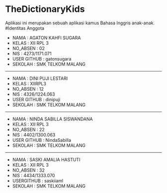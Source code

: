 # TheDictionaryKids
Aplikasi ini merupakan sebuah aplikasi kamus Bahasa Inggris anak-anak. 
#Identitas Anggota
* NAMA        : AGATON KAHFI SUGARA
* KELAS       : XII RPL 3
* NO_ABSEN    : 02
* NIS         : 4273/1171.071
* USER GITHUB : gatonsugara
* SEKOLAH     : SMK TELKOM MALANG

*********************************
* NAMA        : DINI PUJI LESTARI
* KELAS       : XIIRPL3
* NO_ABSEN    : 12
* NIS         : 4326/1224.063
* USER GITHUB : dinipuji
* SEKOLAH     : SMK TELKOM MALANG

*********************************
* NAMA        : NINDA SABILLA SISWANDANA
* KELAS       : XII RPL 3 
* NO_ABSEN    : 22 
* NIS         : 4402/1300.063 
* USER GITHUB : NindaSabilla
* SEKOLAH     : SMK TELKOM MALANG

*********************************
* NAMA        : SASKI AMALIA HASTUTI
* KELAS       : XII RPL 3 
* NO_ABSEN    : 32
* NIS         : 4434/1333.070
* USERGITHUB  : saskiiaml
* SEKOLAH     : SMK TELKOM MALANG

